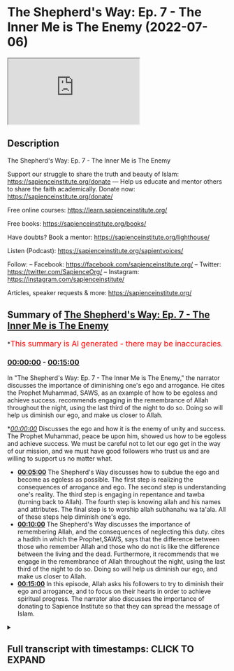 # The Shepherd's Way: Ep. 7 - The Inner Me is The Enemy (2022-07-06)

<iframe loading='lazy' src='https://www.youtube.com/embed/0mOcVE3hQBo'></iframe>

## Description

The Shepherd's Way: Ep. 7 - The Inner Me is The Enemy

Support our struggle to share the truth and beauty of Islam:
https://sapienceinstitute.org/donate
—
Help us educate and mentor others to share the faith academically.
Donate now: https://sapienceinstitute.org/donate/ 

Free online courses: https://learn.sapienceinstitute.org/

Free books: https://sapienceinstitute.org/books/

Have doubts? Book a mentor: https://sapienceinstitute.org/lighthouse/

Listen (Podcast): https://sapienceinstitute.org/sapientvoices/

Follow:
– Facebook: https://facebook.com/sapienceinstitute.org/ 
– Twitter: https://twitter.com/SapienceOrg/ 
– Instagram: https://instagram.com/sapienceinstitute/ 

Articles, speaker requests & more: https://sapienceinstitute.org/

## Summary of [The Shepherd's Way: Ep. 7 - The Inner Me is The Enemy](https://www.youtube.com/watch?v=0mOcVE3hQBo)


*<span style="color:red; font-size:125%">This summary is AI generated - there may be inaccuracies</span>.

### [00:00:00](https://www.youtube.com/watch?v=0mOcVE3hQBo&t=0) - [00:15:00](https://www.youtube.com/watch?v=0mOcVE3hQBo&t=900)

In "The Shepherd's Way: Ep. 7 - The Inner Me is The Enemy," the narrator discusses the importance of diminishing one's ego and arrogance. He cites the Prophet Muhammad, SAWS, as an example of how to be egoless and achieve success.  recommends engaging in the remembrance of Allah throughout the night, using the last third of the night to do so. Doing so will help us diminish our ego, and make us closer to Allah.

**[00:00:00](https://www.youtube.com/watch?v=0mOcVE3hQBo&t=0)* Discusses the ego and how it is the enemy of unity and success. The Prophet Muhammad, peace be upon him, showed us how to be egoless and achieve success. We must be careful not to let our ego get in the way of our mission, and we must have good followers who trust us and are willing to support us no matter what.
* **[00:05:00](https://www.youtube.com/watch?v=0mOcVE3hQBo&t=300)** The Shepherd's Way discusses how to subdue the ego and become as egoless as possible. The first step is realizing the consequences of arrogance and ego. The second step is understanding one's reality. The third step is engaging in repentance and tawba (turning back to Allah). The fourth step is knowing allah and his names and attributes. The final step is to worship allah subhanahu wa ta'ala. All of these steps help diminish one's ego.
* **[00:10:00](https://www.youtube.com/watch?v=0mOcVE3hQBo&t=600)** The Shepherd's Way discusses the importance of remembering Allah, and the consequences of neglecting this duty.  cites a hadith in which the Prophet,SAWS, says that the difference between those who remember Allah and those who do not is like the difference between the living and the dead. Furthermore, it recommends that we engage in the remembrance of Allah throughout the night, using the last third of the night to do so. Doing so will help us diminish our ego, and make us closer to Allah.
* **[00:15:00](https://www.youtube.com/watch?v=0mOcVE3hQBo&t=900)** In this episode, Allah asks his followers to try to diminish their ego and arrogance, and to focus on their hearts in order to achieve spiritual progress. The narrator also discusses the importance of donating to Sapience Institute so that they can spread the message of Islam.

<details><summary><h2>Full transcript with timestamps: CLICK TO EXPAND</h2></summary>

[0:00:10](https://youtu.be/0mOcVE3hQBo?t=10) [Music]  
[0:00:15](https://youtu.be/0mOcVE3hQBo?t=15) brothers and sisters and friends and  
[0:00:16](https://youtu.be/0mOcVE3hQBo?t=16) welcome to the seventh  
[0:00:18](https://youtu.be/0mOcVE3hQBo?t=18) episode of our hija series the  
[0:00:21](https://youtu.be/0mOcVE3hQBo?t=21) shepherd's way  
[0:00:22](https://youtu.be/0mOcVE3hQBo?t=22) and the seventh timeless leadership  
[0:00:25](https://youtu.be/0mOcVE3hQBo?t=25) lesson is the enemy  
[0:00:28](https://youtu.be/0mOcVE3hQBo?t=28) is the enemy now what does this really  
[0:00:31](https://youtu.be/0mOcVE3hQBo?t=31) mean it means we must be as egoless as  
[0:00:33](https://youtu.be/0mOcVE3hQBo?t=33) possible obviously there's no such thing  
[0:00:35](https://youtu.be/0mOcVE3hQBo?t=35) as an egoless human being but we must  
[0:00:38](https://youtu.be/0mOcVE3hQBo?t=38) try and become as egoless as possible  
[0:00:41](https://youtu.be/0mOcVE3hQBo?t=41) now for us to understand this we have to  
[0:00:42](https://youtu.be/0mOcVE3hQBo?t=42) understand what is the ego  
[0:00:44](https://youtu.be/0mOcVE3hQBo?t=44) now the ego brothers and sisters  
[0:00:45](https://youtu.be/0mOcVE3hQBo?t=45) basically tells us  
[0:00:47](https://youtu.be/0mOcVE3hQBo?t=47) i want to be right i never want to be  
[0:00:50](https://youtu.be/0mOcVE3hQBo?t=50) wrong i want to look good i never want  
[0:00:53](https://youtu.be/0mOcVE3hQBo?t=53) to look bad i want to impose i don't  
[0:00:56](https://youtu.be/0mOcVE3hQBo?t=56) want to be imposed upon to the extent  
[0:00:59](https://youtu.be/0mOcVE3hQBo?t=59) brothers and sisters  
[0:01:00](https://youtu.be/0mOcVE3hQBo?t=60) that we end up rejecting the truth and  
[0:01:03](https://youtu.be/0mOcVE3hQBo?t=63) rejecting what is right  
[0:01:06](https://youtu.be/0mOcVE3hQBo?t=66) this is extremely extremely problematic  
[0:01:09](https://youtu.be/0mOcVE3hQBo?t=69) it is the greatest barrier to  
[0:01:11](https://youtu.be/0mOcVE3hQBo?t=71) establishing positive relationships it  
[0:01:13](https://youtu.be/0mOcVE3hQBo?t=73) is the greatest barrier to establishing  
[0:01:15](https://youtu.be/0mOcVE3hQBo?t=75) a relationship with allah subhanahu wa  
[0:01:16](https://youtu.be/0mOcVE3hQBo?t=76) ta'ala and it is one of the greatest  
[0:01:19](https://youtu.be/0mOcVE3hQBo?t=79) barriers to our own success in the dao  
[0:01:21](https://youtu.be/0mOcVE3hQBo?t=81) brothers and sisters and in the context  
[0:01:23](https://youtu.be/0mOcVE3hQBo?t=83) of the ego shaitaan is our teacher not  
[0:01:26](https://youtu.be/0mOcVE3hQBo?t=86) in a positive sense in a negative sense  
[0:01:29](https://youtu.be/0mOcVE3hQBo?t=89) he teaches us how not to be and shaitan  
[0:01:32](https://youtu.be/0mOcVE3hQBo?t=92) was the kind of character that wanted to  
[0:01:34](https://youtu.be/0mOcVE3hQBo?t=94) impose he didn't want to be imposed upon  
[0:01:37](https://youtu.be/0mOcVE3hQBo?t=97) he wanted to look good he didn't want to  
[0:01:39](https://youtu.be/0mOcVE3hQBo?t=99) look bad he wanted to be right he never  
[0:01:41](https://youtu.be/0mOcVE3hQBo?t=101) wanted to be wrong to the degree that he  
[0:01:44](https://youtu.be/0mOcVE3hQBo?t=104) gave up the truth to the degree that he  
[0:01:46](https://youtu.be/0mOcVE3hQBo?t=106) rejected the truth to the degree that he  
[0:01:48](https://youtu.be/0mOcVE3hQBo?t=108) gave up the right way of being the right  
[0:01:51](https://youtu.be/0mOcVE3hQBo?t=111) way of doing  
[0:01:53](https://youtu.be/0mOcVE3hQBo?t=113) allah says in the quran in chapter 38  
[0:01:55](https://youtu.be/0mOcVE3hQBo?t=115) verses 75 and 76  
[0:01:58](https://youtu.be/0mOcVE3hQBo?t=118) allah said o iblees what prevented you  
[0:02:01](https://youtu.be/0mOcVE3hQBo?t=121) from prostrating to that which i created  
[0:02:03](https://youtu.be/0mOcVE3hQBo?t=123) with my hands  
[0:02:04](https://youtu.be/0mOcVE3hQBo?t=124) were you arrogant then  
[0:02:06](https://youtu.be/0mOcVE3hQBo?t=126) or were you already among the hauti  
[0:02:08](https://youtu.be/0mOcVE3hQBo?t=128) he said i am better than him you created  
[0:02:11](https://youtu.be/0mOcVE3hQBo?t=131) me from fire and created him from clay  
[0:02:15](https://youtu.be/0mOcVE3hQBo?t=135) so you know the story very well shaytan  
[0:02:18](https://youtu.be/0mOcVE3hQBo?t=138) was asked to bow down to adam  
[0:02:20](https://youtu.be/0mOcVE3hQBo?t=140) alaihissalam but he refused  
[0:02:23](https://youtu.be/0mOcVE3hQBo?t=143) he didn't want to be imposed upon he  
[0:02:26](https://youtu.be/0mOcVE3hQBo?t=146) wanted to impulse  
[0:02:27](https://youtu.be/0mOcVE3hQBo?t=147) he said i am better he wanted to look  
[0:02:29](https://youtu.be/0mOcVE3hQBo?t=149) good not to look bad he said i am made  
[0:02:32](https://youtu.be/0mOcVE3hQBo?t=152) from fire he is made from clay  
[0:02:34](https://youtu.be/0mOcVE3hQBo?t=154) and he was rejecting allah  
[0:02:37](https://youtu.be/0mOcVE3hQBo?t=157) he wanted to be right  
[0:02:39](https://youtu.be/0mOcVE3hQBo?t=159) he didn't want allah to be right  
[0:02:41](https://youtu.be/0mOcVE3hQBo?t=161) so this is the nature of the ego because  
[0:02:43](https://youtu.be/0mOcVE3hQBo?t=163) shaytan's disbelief is what  
[0:02:46](https://youtu.be/0mOcVE3hQBo?t=166) its arrogance is ego  
[0:02:48](https://youtu.be/0mOcVE3hQBo?t=168) and we have to be aware brothers and  
[0:02:50](https://youtu.be/0mOcVE3hQBo?t=170) sisters  
[0:02:51](https://youtu.be/0mOcVE3hQBo?t=171) and we have to be aware of brothers and  
[0:02:52](https://youtu.be/0mOcVE3hQBo?t=172) sisters the ego prevents unity it  
[0:02:55](https://youtu.be/0mOcVE3hQBo?t=175) prevents achieving the best results it  
[0:02:57](https://youtu.be/0mOcVE3hQBo?t=177) prevents us doing what is right it  
[0:02:59](https://youtu.be/0mOcVE3hQBo?t=179) prevents us achieving our vision it  
[0:03:01](https://youtu.be/0mOcVE3hQBo?t=181) diminishes trust it removes any sense of  
[0:03:04](https://youtu.be/0mOcVE3hQBo?t=184) integrity  
[0:03:06](https://youtu.be/0mOcVE3hQBo?t=186) and  
[0:03:07](https://youtu.be/0mOcVE3hQBo?t=187) when we look at the prophet  
[0:03:09](https://youtu.be/0mOcVE3hQBo?t=189) salallahu brothers and sisters when we  
[0:03:11](https://youtu.be/0mOcVE3hQBo?t=191) look at our beloved prophet we see  
[0:03:14](https://youtu.be/0mOcVE3hQBo?t=194) that it wasn't about him and his ego it  
[0:03:16](https://youtu.be/0mOcVE3hQBo?t=196) was about allah wa'ta'ala  
[0:03:18](https://youtu.be/0mOcVE3hQBo?t=198) and in sheikh yahweh's book leadership  
[0:03:21](https://youtu.be/0mOcVE3hQBo?t=201) lessons from the life of rasulullah  
[0:03:24](https://youtu.be/0mOcVE3hQBo?t=204) he mentioned something quite profound  
[0:03:26](https://youtu.be/0mOcVE3hQBo?t=206) i'm going to read it out to you in the  
[0:03:28](https://youtu.be/0mOcVE3hQBo?t=208) context of being egoless  
[0:03:32](https://youtu.be/0mOcVE3hQBo?t=212) the leader it is essential to always  
[0:03:34](https://youtu.be/0mOcVE3hQBo?t=214) keep the goal in sight and be willing to  
[0:03:36](https://youtu.be/0mOcVE3hQBo?t=216) make everything  
[0:03:38](https://youtu.be/0mOcVE3hQBo?t=218) especially his own ego subservient to  
[0:03:41](https://youtu.be/0mOcVE3hQBo?t=221) the accomplishment of the goal if the  
[0:03:44](https://youtu.be/0mOcVE3hQBo?t=224) leader insists on his own esteemed needs  
[0:03:46](https://youtu.be/0mOcVE3hQBo?t=226) often the long-term needs of the mission  
[0:03:49](https://youtu.be/0mOcVE3hQBo?t=229) are compromised the leader must always  
[0:03:52](https://youtu.be/0mOcVE3hQBo?t=232) remember that his success fame value and  
[0:03:55](https://youtu.be/0mOcVE3hQBo?t=235) legacy all depend on one thing alone and  
[0:03:58](https://youtu.be/0mOcVE3hQBo?t=238) that is the success of his mission if it  
[0:04:00](https://youtu.be/0mOcVE3hQBo?t=240) is necessary for the leader to take a  
[0:04:02](https://youtu.be/0mOcVE3hQBo?t=242) step back temporarily so that the doors  
[0:04:04](https://youtu.be/0mOcVE3hQBo?t=244) for the propagation of his mission are  
[0:04:06](https://youtu.be/0mOcVE3hQBo?t=246) opened then he must be prepared to take  
[0:04:08](https://youtu.be/0mOcVE3hQBo?t=248) that step  
[0:04:09](https://youtu.be/0mOcVE3hQBo?t=249) it is like drawing your hand back to  
[0:04:12](https://youtu.be/0mOcVE3hQBo?t=252) draw the arrow the further you are able  
[0:04:15](https://youtu.be/0mOcVE3hQBo?t=255) to pull back the greater the distance  
[0:04:17](https://youtu.be/0mOcVE3hQBo?t=257) that the arrow would travel leaders who  
[0:04:19](https://youtu.be/0mOcVE3hQBo?t=259) don't understand this sacrifice the  
[0:04:21](https://youtu.be/0mOcVE3hQBo?t=261) ultimate success at the altar of the ego  
[0:04:24](https://youtu.be/0mOcVE3hQBo?t=264) and are remembered for this rather than  
[0:04:26](https://youtu.be/0mOcVE3hQBo?t=266) for any good that they may have done  
[0:04:28](https://youtu.be/0mOcVE3hQBo?t=268) rasulullah sallallahu alaihi wasallam  
[0:04:31](https://youtu.be/0mOcVE3hQBo?t=271) proved for all time his own ability to  
[0:04:33](https://youtu.be/0mOcVE3hQBo?t=273) be so confident and secure in his own  
[0:04:36](https://youtu.be/0mOcVE3hQBo?t=276) identity and self-worth that he was able  
[0:04:40](https://youtu.be/0mOcVE3hQBo?t=280) to put everything aside for the success  
[0:04:42](https://youtu.be/0mOcVE3hQBo?t=282) of his mission the trust of his  
[0:04:44](https://youtu.be/0mOcVE3hQBo?t=284) followers was demonstrated by the fact  
[0:04:46](https://youtu.be/0mOcVE3hQBo?t=286) that he was able to sign a treaty that  
[0:04:48](https://youtu.be/0mOcVE3hQBo?t=288) they did not approve of and they trusted  
[0:04:50](https://youtu.be/0mOcVE3hQBo?t=290) him stood by him and supported him  
[0:04:53](https://youtu.be/0mOcVE3hQBo?t=293) victory comes not only by having good  
[0:04:56](https://youtu.be/0mOcVE3hQBo?t=296) leaders  
[0:04:57](https://youtu.be/0mOcVE3hQBo?t=297) but even more by having good followers  
[0:05:00](https://youtu.be/0mOcVE3hQBo?t=300) what a beautiful passage brothers and  
[0:05:02](https://youtu.be/0mOcVE3hQBo?t=302) sisters and friends  
[0:05:04](https://youtu.be/0mOcVE3hQBo?t=304) so how do we subdue the ego how do we  
[0:05:07](https://youtu.be/0mOcVE3hQBo?t=307) become as egoless as possible there's a  
[0:05:10](https://youtu.be/0mOcVE3hQBo?t=310) few things we have to put in place  
[0:05:13](https://youtu.be/0mOcVE3hQBo?t=313) number one we have to realize the  
[0:05:15](https://youtu.be/0mOcVE3hQBo?t=315) consequence of arrogance and ego number  
[0:05:18](https://youtu.be/0mOcVE3hQBo?t=318) two we have to understand our own  
[0:05:20](https://youtu.be/0mOcVE3hQBo?t=320) reality  
[0:05:21](https://youtu.be/0mOcVE3hQBo?t=321) number three we have to engage in  
[0:05:24](https://youtu.be/0mOcVE3hQBo?t=324) istighfar repentance and tawba turning  
[0:05:26](https://youtu.be/0mOcVE3hQBo?t=326) back to allah  
[0:05:28](https://youtu.be/0mOcVE3hQBo?t=328) number four we must know allah number  
[0:05:30](https://youtu.be/0mOcVE3hQBo?t=330) five we must engage in dikka in the  
[0:05:32](https://youtu.be/0mOcVE3hQBo?t=332) remembrance of allah subhanahu wa ta'ala  
[0:05:34](https://youtu.be/0mOcVE3hQBo?t=334) number six we must do  
[0:05:37](https://youtu.be/0mOcVE3hQBo?t=337) the quran  
[0:05:38](https://youtu.be/0mOcVE3hQBo?t=338) ponder over the book of allah subhanahu  
[0:05:40](https://youtu.be/0mOcVE3hQBo?t=340) wa ta'ala number seven  
[0:05:42](https://youtu.be/0mOcVE3hQBo?t=342) we must engage in the night prayer so  
[0:05:44](https://youtu.be/0mOcVE3hQBo?t=344) let's unpack this a little bit the first  
[0:05:46](https://youtu.be/0mOcVE3hQBo?t=346) one is we must understand the  
[0:05:47](https://youtu.be/0mOcVE3hQBo?t=347) consequences of arrogance and having an  
[0:05:50](https://youtu.be/0mOcVE3hQBo?t=350) ego remember the prophet sallallahu  
[0:05:54](https://youtu.be/0mOcVE3hQBo?t=354) alaihi wasallam said  
[0:05:56](https://youtu.be/0mOcVE3hQBo?t=356) no one who has an atom's way of  
[0:05:58](https://youtu.be/0mOcVE3hQBo?t=358) arrogance in his heart will enter  
[0:06:01](https://youtu.be/0mOcVE3hQBo?t=361) paradise brothers and sisters  
[0:06:04](https://youtu.be/0mOcVE3hQBo?t=364) your vision is connected to allah's  
[0:06:06](https://youtu.be/0mOcVE3hQBo?t=366) pleasure and that is connected to  
[0:06:09](https://youtu.be/0mOcVE3hQBo?t=369) entering into jannah paradise  
[0:06:12](https://youtu.be/0mOcVE3hQBo?t=372) if you're arrogant if you have an ego if  
[0:06:14](https://youtu.be/0mOcVE3hQBo?t=374) you have an atom's way  
[0:06:17](https://youtu.be/0mOcVE3hQBo?t=377) you will not  
[0:06:18](https://youtu.be/0mOcVE3hQBo?t=378) enter paradise understand the severe  
[0:06:22](https://youtu.be/0mOcVE3hQBo?t=382) consequences of being an arrogant  
[0:06:25](https://youtu.be/0mOcVE3hQBo?t=385) and ego led leader  
[0:06:27](https://youtu.be/0mOcVE3hQBo?t=387) this is the first step to help you  
[0:06:30](https://youtu.be/0mOcVE3hQBo?t=390) diminish your ego as much as possible  
[0:06:33](https://youtu.be/0mOcVE3hQBo?t=393) the second point is understand your  
[0:06:36](https://youtu.be/0mOcVE3hQBo?t=396) reality remember brothers and sisters  
[0:06:38](https://youtu.be/0mOcVE3hQBo?t=398) remember that you are not going to live  
[0:06:40](https://youtu.be/0mOcVE3hQBo?t=400) forever  
[0:06:42](https://youtu.be/0mOcVE3hQBo?t=402) every soul is going to taste death these  
[0:06:44](https://youtu.be/0mOcVE3hQBo?t=404) are the words of the quran of  
[0:06:46](https://youtu.be/0mOcVE3hQBo?t=406) allah he's reminding us  
[0:06:49](https://youtu.be/0mOcVE3hQBo?t=409) you're not this powerful eternal being  
[0:06:51](https://youtu.be/0mOcVE3hQBo?t=411) you're limited and contingent you will  
[0:06:53](https://youtu.be/0mOcVE3hQBo?t=413) face death one day you're going to taste  
[0:06:54](https://youtu.be/0mOcVE3hQBo?t=414) death and as a result you'll be  
[0:06:56](https://youtu.be/0mOcVE3hQBo?t=416) questioned by allah subhana wa ta'ala  
[0:06:59](https://youtu.be/0mOcVE3hQBo?t=419) you will be held to account  
[0:07:02](https://youtu.be/0mOcVE3hQBo?t=422) the other thing to realize in order to  
[0:07:04](https://youtu.be/0mOcVE3hQBo?t=424) understand our reality is understanding  
[0:07:06](https://youtu.be/0mOcVE3hQBo?t=426) allah's greatness and our dependency on  
[0:07:09](https://youtu.be/0mOcVE3hQBo?t=429) him  
[0:07:10](https://youtu.be/0mOcVE3hQBo?t=430) remember we are utterly dependent on  
[0:07:12](https://youtu.be/0mOcVE3hQBo?t=432) allah  
[0:07:14](https://youtu.be/0mOcVE3hQBo?t=434) we are utterly dependent on allah he is  
[0:07:18](https://youtu.be/0mOcVE3hQBo?t=438) the absolutely free he is  
[0:07:21](https://youtu.be/0mOcVE3hQBo?t=441) he is the absolutely independent  
[0:07:23](https://youtu.be/0mOcVE3hQBo?t=443) everything other than allah derives his  
[0:07:26](https://youtu.be/0mOcVE3hQBo?t=446) existence from allah is ultimately and  
[0:07:29](https://youtu.be/0mOcVE3hQBo?t=449) utterly dependent on allah  
[0:07:33](https://youtu.be/0mOcVE3hQBo?t=453) we are  
[0:07:34](https://youtu.be/0mOcVE3hQBo?t=454) solely dependent on allah  
[0:07:36](https://youtu.be/0mOcVE3hQBo?t=456) how can you have an ego how can you be  
[0:07:39](https://youtu.be/0mOcVE3hQBo?t=459) arrogant when you realize that your own  
[0:07:41](https://youtu.be/0mOcVE3hQBo?t=461) very existence the ability to breathe  
[0:07:44](https://youtu.be/0mOcVE3hQBo?t=464) and to think and to act and even lead is  
[0:07:47](https://youtu.be/0mOcVE3hQBo?t=467) because of allah  
[0:07:51](https://youtu.be/0mOcVE3hQBo?t=471) another point to understand is  
[0:07:53](https://youtu.be/0mOcVE3hQBo?t=473) understand your limitations  
[0:07:55](https://youtu.be/0mOcVE3hQBo?t=475) you have limited cognitive faculties  
[0:07:58](https://youtu.be/0mOcVE3hQBo?t=478) limited strength limited time limited  
[0:08:00](https://youtu.be/0mOcVE3hQBo?t=480) abilities  
[0:08:02](https://youtu.be/0mOcVE3hQBo?t=482) understanding these limitations and also  
[0:08:04](https://youtu.be/0mOcVE3hQBo?t=484) understanding the previous point that  
[0:08:06](https://youtu.be/0mOcVE3hQBo?t=486) any of your abilities all of your  
[0:08:08](https://youtu.be/0mOcVE3hQBo?t=488) abilities come from allah this will  
[0:08:09](https://youtu.be/0mOcVE3hQBo?t=489) hopefully diminish your ego as much as  
[0:08:11](https://youtu.be/0mOcVE3hQBo?t=491) possible the other thing to understand  
[0:08:13](https://youtu.be/0mOcVE3hQBo?t=493) and to implement with regards to  
[0:08:14](https://youtu.be/0mOcVE3hQBo?t=494) diminishing your ego is to know allah  
[0:08:17](https://youtu.be/0mOcVE3hQBo?t=497) subhanahu wa to add  
[0:08:19](https://youtu.be/0mOcVE3hQBo?t=499) this is very important brothers and  
[0:08:20](https://youtu.be/0mOcVE3hQBo?t=500) sisters because the more you know allah  
[0:08:22](https://youtu.be/0mOcVE3hQBo?t=502) the more you reflect on his names and  
[0:08:24](https://youtu.be/0mOcVE3hQBo?t=504) attributes the more  
[0:08:25](https://youtu.be/0mOcVE3hQBo?t=505) you worship allah subhanahu wa and the  
[0:08:27](https://youtu.be/0mOcVE3hQBo?t=507) more you understand why allah is worthy  
[0:08:29](https://youtu.be/0mOcVE3hQBo?t=509) of our utmost adoration and of our  
[0:08:32](https://youtu.be/0mOcVE3hQBo?t=512) utmost submission and unconditional  
[0:08:34](https://youtu.be/0mOcVE3hQBo?t=514) obedience the more you understand this  
[0:08:36](https://youtu.be/0mOcVE3hQBo?t=516) the less likely you're going to have an  
[0:08:38](https://youtu.be/0mOcVE3hQBo?t=518) ego  
[0:08:39](https://youtu.be/0mOcVE3hQBo?t=519) and allah refers to this in chapter 35  
[0:08:42](https://youtu.be/0mOcVE3hQBo?t=522) verse 28 allah says  
[0:08:44](https://youtu.be/0mOcVE3hQBo?t=524) only those who have  
[0:08:46](https://youtu.be/0mOcVE3hQBo?t=526) god consciousness those who fear allah  
[0:08:48](https://youtu.be/0mOcVE3hQBo?t=528) from among his servants  
[0:08:50](https://youtu.be/0mOcVE3hQBo?t=530) who have knowledge indeed allah is  
[0:08:52](https://youtu.be/0mOcVE3hQBo?t=532) exalted in might and forgiving  
[0:08:54](https://youtu.be/0mOcVE3hQBo?t=534) so there is a connection between knowing  
[0:08:56](https://youtu.be/0mOcVE3hQBo?t=536) allah  
[0:08:57](https://youtu.be/0mOcVE3hQBo?t=537) and having god consciousness  
[0:09:00](https://youtu.be/0mOcVE3hQBo?t=540) you can't have god consciousness if you  
[0:09:02](https://youtu.be/0mOcVE3hQBo?t=542) have an ego and you're arrogant  
[0:09:04](https://youtu.be/0mOcVE3hQBo?t=544) so this way it's very important to have  
[0:09:05](https://youtu.be/0mOcVE3hQBo?t=545) true knowledge of allah wa ta'ala which  
[0:09:08](https://youtu.be/0mOcVE3hQBo?t=548) means knowing who allah is knowing what  
[0:09:10](https://youtu.be/0mOcVE3hQBo?t=550) worship is knowing why allah is worthy  
[0:09:13](https://youtu.be/0mOcVE3hQBo?t=553) of worship worthy of our utmost  
[0:09:14](https://youtu.be/0mOcVE3hQBo?t=554) adoration and our unconditional  
[0:09:17](https://youtu.be/0mOcVE3hQBo?t=557) obedience  
[0:09:18](https://youtu.be/0mOcVE3hQBo?t=558) the next point brothers and sisters in  
[0:09:20](https://youtu.be/0mOcVE3hQBo?t=560) trying to diminish the ego is  
[0:09:23](https://youtu.be/0mOcVE3hQBo?t=563) being a person of remembrance  
[0:09:24](https://youtu.be/0mOcVE3hQBo?t=564) remembrance of allah subhanahu wa ta'ala  
[0:09:27](https://youtu.be/0mOcVE3hQBo?t=567) engaging in the thicker of allah  
[0:09:28](https://youtu.be/0mOcVE3hQBo?t=568) subhanahu wa ta'ala  
[0:09:30](https://youtu.be/0mOcVE3hQBo?t=570) the prophet sallallahu alaihi wasallam  
[0:09:32](https://youtu.be/0mOcVE3hQBo?t=572) said for everything there is a polish  
[0:09:35](https://youtu.be/0mOcVE3hQBo?t=575) and the polish for the heart is the  
[0:09:37](https://youtu.be/0mOcVE3hQBo?t=577) dikkar is the remembrance of allah there  
[0:09:39](https://youtu.be/0mOcVE3hQBo?t=579) is nothing more potent in saving a  
[0:09:41](https://youtu.be/0mOcVE3hQBo?t=581) person from the punishment of allah than  
[0:09:44](https://youtu.be/0mOcVE3hQBo?t=584) the zikr of allah subhanahu wa ta'ala so  
[0:09:46](https://youtu.be/0mOcVE3hQBo?t=586) vikkar is extremely important brothers  
[0:09:48](https://youtu.be/0mOcVE3hQBo?t=588) and sisters it polishes the heart and a  
[0:09:51](https://youtu.be/0mOcVE3hQBo?t=591) polished heart doesn't have arrogance  
[0:09:54](https://youtu.be/0mOcVE3hQBo?t=594) and ego the 14th century theologian  
[0:09:57](https://youtu.be/0mOcVE3hQBo?t=597) ibn kayom al-jazeera he made a really  
[0:10:00](https://youtu.be/0mOcVE3hQBo?t=600) beautiful point concerning dikka  
[0:10:02](https://youtu.be/0mOcVE3hQBo?t=602) he said whoever neglects remembering  
[0:10:05](https://youtu.be/0mOcVE3hQBo?t=605) allah most of the time then his heart  
[0:10:07](https://youtu.be/0mOcVE3hQBo?t=607) will become rusty  
[0:10:08](https://youtu.be/0mOcVE3hQBo?t=608) in accordance with how neglectful the  
[0:10:10](https://youtu.be/0mOcVE3hQBo?t=610) person is and when this filthy rust  
[0:10:12](https://youtu.be/0mOcVE3hQBo?t=612) accumulates on the heart then it no  
[0:10:14](https://youtu.be/0mOcVE3hQBo?t=614) longer recognizes things as they really  
[0:10:16](https://youtu.be/0mOcVE3hQBo?t=616) are  
[0:10:17](https://youtu.be/0mOcVE3hQBo?t=617) thus it views falsehood as if it is the  
[0:10:20](https://youtu.be/0mOcVE3hQBo?t=620) truth and truth as if it is falsehood  
[0:10:23](https://youtu.be/0mOcVE3hQBo?t=623) this is because the rust darkens and  
[0:10:25](https://youtu.be/0mOcVE3hQBo?t=625) confuses the heart's perception and so  
[0:10:28](https://youtu.be/0mOcVE3hQBo?t=628) it is unable to truly recognize things  
[0:10:31](https://youtu.be/0mOcVE3hQBo?t=631) for what they really are  
[0:10:33](https://youtu.be/0mOcVE3hQBo?t=633) so as the rust accumulates the heart  
[0:10:36](https://youtu.be/0mOcVE3hQBo?t=636) gets blackened and as this happens the  
[0:10:38](https://youtu.be/0mOcVE3hQBo?t=638) heart becomes stained with filthy rust  
[0:10:40](https://youtu.be/0mOcVE3hQBo?t=640) and when this occurs it corrupts the  
[0:10:42](https://youtu.be/0mOcVE3hQBo?t=642) heart's perception and recognition of  
[0:10:44](https://youtu.be/0mOcVE3hQBo?t=644) things  
[0:10:45](https://youtu.be/0mOcVE3hQBo?t=645) the heart then does not accept the truth  
[0:10:47](https://youtu.be/0mOcVE3hQBo?t=647) nor does it reject falsehood and this is  
[0:10:50](https://youtu.be/0mOcVE3hQBo?t=650) the greatest calamity that can strike  
[0:10:53](https://youtu.be/0mOcVE3hQBo?t=653) the heart  
[0:10:54](https://youtu.be/0mOcVE3hQBo?t=654) being neglectful of dikka and following  
[0:10:57](https://youtu.be/0mOcVE3hQBo?t=657) of whims and desires is a direct  
[0:10:59](https://youtu.be/0mOcVE3hQBo?t=659) consequence of such a heart which  
[0:11:01](https://youtu.be/0mOcVE3hQBo?t=661) further extinguished the heart's light  
[0:11:04](https://youtu.be/0mOcVE3hQBo?t=664) and blinds its vision allah the most  
[0:11:06](https://youtu.be/0mOcVE3hQBo?t=666) high said and do not obey him whose  
[0:11:09](https://youtu.be/0mOcVE3hQBo?t=669) heart we have made to be neglectful of  
[0:11:12](https://youtu.be/0mOcVE3hQBo?t=672) our remembrance  
[0:11:13](https://youtu.be/0mOcVE3hQBo?t=673) one who follows his own whims and  
[0:11:15](https://youtu.be/0mOcVE3hQBo?t=675) desires and whose affairs have gone  
[0:11:17](https://youtu.be/0mOcVE3hQBo?t=677) beyond the bounds and whose deeds have  
[0:11:19](https://youtu.be/0mOcVE3hQBo?t=679) been lost this is in quran chapter 18  
[0:11:22](https://youtu.be/0mOcVE3hQBo?t=682) verse 28  
[0:11:24](https://youtu.be/0mOcVE3hQBo?t=684) and it's important to encourage  
[0:11:26](https://youtu.be/0mOcVE3hQBo?t=686) ourselves to engage in the thicker of  
[0:11:28](https://youtu.be/0mOcVE3hQBo?t=688) allah subhanallah ta'ala because this  
[0:11:29](https://youtu.be/0mOcVE3hQBo?t=689) helps us diminish the ego brothers and  
[0:11:32](https://youtu.be/0mOcVE3hQBo?t=692) sisters and what better inspiration  
[0:11:35](https://youtu.be/0mOcVE3hQBo?t=695) is there than the quran and the sunnah  
[0:11:36](https://youtu.be/0mOcVE3hQBo?t=696) allah says in chapter 2 verse 1 5 2  
[0:11:39](https://youtu.be/0mOcVE3hQBo?t=699) remember me remember allah and i will  
[0:11:42](https://youtu.be/0mOcVE3hQBo?t=702) remember you allah will remember us  
[0:11:45](https://youtu.be/0mOcVE3hQBo?t=705) also allah says in the quran in chapter  
[0:11:47](https://youtu.be/0mOcVE3hQBo?t=707) 3 verse 41 and remember your lord much  
[0:11:50](https://youtu.be/0mOcVE3hQBo?t=710) and glorify him in the evening and in  
[0:11:52](https://youtu.be/0mOcVE3hQBo?t=712) the early morning  
[0:11:55](https://youtu.be/0mOcVE3hQBo?t=715) allah also says in chapter 13 verse 28  
[0:11:58](https://youtu.be/0mOcVE3hQBo?t=718) those who believe and whose hearts find  
[0:12:00](https://youtu.be/0mOcVE3hQBo?t=720) rest in the remembrance of allah for  
[0:12:03](https://youtu.be/0mOcVE3hQBo?t=723) verily the remembrance of allah hearts  
[0:12:05](https://youtu.be/0mOcVE3hQBo?t=725) do find their rest also when we look at  
[0:12:07](https://youtu.be/0mOcVE3hQBo?t=727) the son of the prophet salallahu we have  
[0:12:10](https://youtu.be/0mOcVE3hQBo?t=730) some beautiful hadith to encourage us to  
[0:12:12](https://youtu.be/0mOcVE3hQBo?t=732) engage in dikkar  
[0:12:13](https://youtu.be/0mOcVE3hQBo?t=733) as narrated by bukhari the prophet  
[0:12:15](https://youtu.be/0mOcVE3hQBo?t=735) sallallahu alaihi wasallam said the  
[0:12:18](https://youtu.be/0mOcVE3hQBo?t=738) difference between the one who makes  
[0:12:19](https://youtu.be/0mOcVE3hQBo?t=739) zikr in other words the one who  
[0:12:21](https://youtu.be/0mOcVE3hQBo?t=741) remembers allah and the one who doesn't  
[0:12:23](https://youtu.be/0mOcVE3hQBo?t=743) make vikar is like the difference  
[0:12:25](https://youtu.be/0mOcVE3hQBo?t=745) between the living and the dead  
[0:12:28](https://youtu.be/0mOcVE3hQBo?t=748) also  
[0:12:29](https://youtu.be/0mOcVE3hQBo?t=749) as narrated by bukhari and muslim we  
[0:12:31](https://youtu.be/0mOcVE3hQBo?t=751) have the hadith kutsi where allah  
[0:12:33](https://youtu.be/0mOcVE3hQBo?t=753) subhanahu what allah says  
[0:12:36](https://youtu.be/0mOcVE3hQBo?t=756) as my servant thinks about me so will i  
[0:12:39](https://youtu.be/0mOcVE3hQBo?t=759) be for him  
[0:12:40](https://youtu.be/0mOcVE3hQBo?t=760) in other words i am as my servant thinks  
[0:12:43](https://youtu.be/0mOcVE3hQBo?t=763) that i am and the arabic allows the  
[0:12:46](https://youtu.be/0mOcVE3hQBo?t=766) understanding of i am as my servant  
[0:12:48](https://youtu.be/0mOcVE3hQBo?t=768) expects me to be  
[0:12:50](https://youtu.be/0mOcVE3hQBo?t=770) i am with him if he will remember me if  
[0:12:52](https://youtu.be/0mOcVE3hQBo?t=772) he calls on me in himself i will call  
[0:12:55](https://youtu.be/0mOcVE3hQBo?t=775) him in myself and if he calls me  
[0:12:58](https://youtu.be/0mOcVE3hQBo?t=778) in a group of people i mention him in a  
[0:13:01](https://youtu.be/0mOcVE3hQBo?t=781) better group in my presence if he  
[0:13:03](https://youtu.be/0mOcVE3hQBo?t=783) approaches me one hand span i will  
[0:13:06](https://youtu.be/0mOcVE3hQBo?t=786) approach him one arm's length if he  
[0:13:08](https://youtu.be/0mOcVE3hQBo?t=788) approaches me one arm's length i will  
[0:13:10](https://youtu.be/0mOcVE3hQBo?t=790) approach him by a cubit if he comes to  
[0:13:12](https://youtu.be/0mOcVE3hQBo?t=792) me walking  
[0:13:13](https://youtu.be/0mOcVE3hQBo?t=793) i will come to him  
[0:13:15](https://youtu.be/0mOcVE3hQBo?t=795) running  
[0:13:17](https://youtu.be/0mOcVE3hQBo?t=797) subhanallah  
[0:13:18](https://youtu.be/0mOcVE3hQBo?t=798) this is the profundity and the depth  
[0:13:22](https://youtu.be/0mOcVE3hQBo?t=802) of the vikram of allah subhanahu wa  
[0:13:24](https://youtu.be/0mOcVE3hQBo?t=804) ta'ala it brings us closer to allah  
[0:13:29](https://youtu.be/0mOcVE3hQBo?t=809) and therefore it diminishes our ego  
[0:13:32](https://youtu.be/0mOcVE3hQBo?t=812) also brothers and sisters we must engage  
[0:13:34](https://youtu.be/0mOcVE3hQBo?t=814) in the tata of the quran in pondering  
[0:13:36](https://youtu.be/0mOcVE3hQBo?t=816) over the quran what does allah say in  
[0:13:37](https://youtu.be/0mOcVE3hQBo?t=817) chapter 47 verse 24 then do they not  
[0:13:40](https://youtu.be/0mOcVE3hQBo?t=820) reflect upon the quran or are their  
[0:13:42](https://youtu.be/0mOcVE3hQBo?t=822) locks upon their hearts now this is  
[0:13:43](https://youtu.be/0mOcVE3hQBo?t=823) interesting you could mirror the meaning  
[0:13:45](https://youtu.be/0mOcVE3hQBo?t=825) and that the more double you do the more  
[0:13:48](https://youtu.be/0mOcVE3hQBo?t=828) pondering you do over the quran the more  
[0:13:50](https://youtu.be/0mOcVE3hQBo?t=830) your heart becomes unlocked to receive  
[0:13:52](https://youtu.be/0mOcVE3hQBo?t=832) allah's guidance and mercy and an  
[0:13:54](https://youtu.be/0mOcVE3hQBo?t=834) unlocked heart is not a heart full of  
[0:13:56](https://youtu.be/0mOcVE3hQBo?t=836) arrogance or ego so engage in the  
[0:13:59](https://youtu.be/0mOcVE3hQBo?t=839) pondering in the tadabur of the quran  
[0:14:02](https://youtu.be/0mOcVE3hQBo?t=842) finally  
[0:14:03](https://youtu.be/0mOcVE3hQBo?t=843) in order to clean our heart in order to  
[0:14:05](https://youtu.be/0mOcVE3hQBo?t=845) remove ego from our heart we need to  
[0:14:07](https://youtu.be/0mOcVE3hQBo?t=847) engage in the night prayer abu hurairah  
[0:14:10](https://youtu.be/0mOcVE3hQBo?t=850) reported that allah's messenger  
[0:14:12](https://youtu.be/0mOcVE3hQBo?t=852) sallallahu alaihi wasallam said and this  
[0:14:14](https://youtu.be/0mOcVE3hQBo?t=854) is narrated in sahih muslim  
[0:14:16](https://youtu.be/0mOcVE3hQBo?t=856) our lord descends to lowest heaven in  
[0:14:18](https://youtu.be/0mOcVE3hQBo?t=858) the last of every night and he says who  
[0:14:21](https://youtu.be/0mOcVE3hQBo?t=861) is calling upon me that i may answer him  
[0:14:23](https://youtu.be/0mOcVE3hQBo?t=863) who is asking from me that i may give  
[0:14:26](https://youtu.be/0mOcVE3hQBo?t=866) him who is seeking my forgiveness that i  
[0:14:28](https://youtu.be/0mOcVE3hQBo?t=868) may forgive him when we ask allah to  
[0:14:32](https://youtu.be/0mOcVE3hQBo?t=872) help our hearts to clean our hearts to  
[0:14:34](https://youtu.be/0mOcVE3hQBo?t=874) remove our hearts from arrogance and ego  
[0:14:36](https://youtu.be/0mOcVE3hQBo?t=876) we should use the last third of the  
[0:14:38](https://youtu.be/0mOcVE3hQBo?t=878) night brothers and sisters to engage in  
[0:14:40](https://youtu.be/0mOcVE3hQBo?t=880) ibadah to engage in worship in the night  
[0:14:42](https://youtu.be/0mOcVE3hQBo?t=882) prayer and to ask allah to remove ego  
[0:14:45](https://youtu.be/0mOcVE3hQBo?t=885) from our hearts to purify our souls and  
[0:14:48](https://youtu.be/0mOcVE3hQBo?t=888) our hearts  
[0:14:49](https://youtu.be/0mOcVE3hQBo?t=889) to ensure that we're close to allah  
[0:14:51](https://youtu.be/0mOcVE3hQBo?t=891) subhanahu wa ta'ala to have a diminished  
[0:14:53](https://youtu.be/0mOcVE3hQBo?t=893) ego  
[0:14:54](https://youtu.be/0mOcVE3hQBo?t=894) as much as is humanly possible  
[0:14:58](https://youtu.be/0mOcVE3hQBo?t=898) use this amazing opportunity remember  
[0:15:00](https://youtu.be/0mOcVE3hQBo?t=900) allah is saying  
[0:15:01](https://youtu.be/0mOcVE3hQBo?t=901) that his mercy is much closer to us  
[0:15:05](https://youtu.be/0mOcVE3hQBo?t=905) in this last third  
[0:15:07](https://youtu.be/0mOcVE3hQBo?t=907) of the night allah is asking us so he  
[0:15:10](https://youtu.be/0mOcVE3hQBo?t=910) could respond to us so ask allah that  
[0:15:12](https://youtu.be/0mOcVE3hQBo?t=912) you are a good leader sincerely a humble  
[0:15:14](https://youtu.be/0mOcVE3hQBo?t=914) leader a leader that is not driven by  
[0:15:16](https://youtu.be/0mOcVE3hQBo?t=916) haughtiness or ego  
[0:15:20](https://youtu.be/0mOcVE3hQBo?t=920) so brothers and sisters this is the end  
[0:15:23](https://youtu.be/0mOcVE3hQBo?t=923) of the seventh episode  
[0:15:26](https://youtu.be/0mOcVE3hQBo?t=926) which is the enemy is the enemy we must  
[0:15:30](https://youtu.be/0mOcVE3hQBo?t=930) diminish our ego and arrogance as much  
[0:15:32](https://youtu.be/0mOcVE3hQBo?t=932) as possible and the way to subdue the  
[0:15:35](https://youtu.be/0mOcVE3hQBo?t=935) ego brothers and sisters is to realize  
[0:15:36](https://youtu.be/0mOcVE3hQBo?t=936) the consequence of arrogance and ego to  
[0:15:39](https://youtu.be/0mOcVE3hQBo?t=939) understand our own reality to engage in  
[0:15:42](https://youtu.be/0mOcVE3hQBo?t=942) istighfar and tawba to repent to allah  
[0:15:44](https://youtu.be/0mOcVE3hQBo?t=944) to do tulba to allah subhana wa to allah  
[0:15:47](https://youtu.be/0mOcVE3hQBo?t=947) to know allah to engage in the viktor of  
[0:15:49](https://youtu.be/0mOcVE3hQBo?t=949) allah subhanahu wa ta'ala to do tata of  
[0:15:52](https://youtu.be/0mOcVE3hQBo?t=952) the quran to ponder over the quran and  
[0:15:54](https://youtu.be/0mOcVE3hQBo?t=954) to engage in the night prayer  
[0:15:56](https://youtu.be/0mOcVE3hQBo?t=956) and we unpacked some of these many of  
[0:15:58](https://youtu.be/0mOcVE3hQBo?t=958) these and there's much more to talk  
[0:16:00](https://youtu.be/0mOcVE3hQBo?t=960) about but this is a good starting point  
[0:16:02](https://youtu.be/0mOcVE3hQBo?t=962) traverse a spiritual path that's in line  
[0:16:05](https://youtu.be/0mOcVE3hQBo?t=965) with the quran and the sunnah  
[0:16:07](https://youtu.be/0mOcVE3hQBo?t=967) focus on your heart to remove these  
[0:16:09](https://youtu.be/0mOcVE3hQBo?t=969) elements to remove the evil of arrogance  
[0:16:12](https://youtu.be/0mOcVE3hQBo?t=972) and haughtiness and ego because this is  
[0:16:14](https://youtu.be/0mOcVE3hQBo?t=974) a barrier to effective leadership this  
[0:16:16](https://youtu.be/0mOcVE3hQBo?t=976) is a barrier to leading a group of  
[0:16:19](https://youtu.be/0mOcVE3hQBo?t=979) people this is a barrier to positive  
[0:16:21](https://youtu.be/0mOcVE3hQBo?t=981) relationships and fundamentally this is  
[0:16:24](https://youtu.be/0mOcVE3hQBo?t=984) a barrier to your relationship with  
[0:16:26](https://youtu.be/0mOcVE3hQBo?t=986) allah subhanahu wa ta'ala and this is a  
[0:16:28](https://youtu.be/0mOcVE3hQBo?t=988) barrier to achieving your vision  
[0:16:30](https://youtu.be/0mOcVE3hQBo?t=990) brothers and sisters  
[0:16:32](https://youtu.be/0mOcVE3hQBo?t=992) remember  
[0:16:33](https://youtu.be/0mOcVE3hQBo?t=993) the enemy is the enemy  
[0:16:37](https://youtu.be/0mOcVE3hQBo?t=997) try and diminish your ego and arrogance  
[0:16:38](https://youtu.be/0mOcVE3hQBo?t=998) as much as possible brothers and sisters  
[0:16:40](https://youtu.be/0mOcVE3hQBo?t=1000) so brothers and sisters as you know  
[0:16:42](https://youtu.be/0mOcVE3hQBo?t=1002) we're in the blessed days of dulhija  
[0:16:44](https://youtu.be/0mOcVE3hQBo?t=1004) where performing good deeds during these  
[0:16:46](https://youtu.be/0mOcVE3hQBo?t=1006) days  
[0:16:47](https://youtu.be/0mOcVE3hQBo?t=1007) is far more rewardable than performing  
[0:16:49](https://youtu.be/0mOcVE3hQBo?t=1009) good deeds in the days of ramadan so  
[0:16:52](https://youtu.be/0mOcVE3hQBo?t=1012) help us at sapience institute see a  
[0:16:54](https://youtu.be/0mOcVE3hQBo?t=1014) world that receives the message of islam  
[0:16:56](https://youtu.be/0mOcVE3hQBo?t=1016) and where we as a team defend islam  
[0:16:58](https://youtu.be/0mOcVE3hQBo?t=1018) academically and intellectually and  
[0:17:00](https://youtu.be/0mOcVE3hQBo?t=1020) develop leaders to be able  
[0:17:03](https://youtu.be/0mOcVE3hQBo?t=1023) and develop leaders to be able to do so  
[0:17:05](https://youtu.be/0mOcVE3hQBo?t=1025) as well  
[0:17:06](https://youtu.be/0mOcVE3hQBo?t=1026) this will give you an immense reward  
[0:17:08](https://youtu.be/0mOcVE3hQBo?t=1028) brothers and sisters be strategic with  
[0:17:10](https://youtu.be/0mOcVE3hQBo?t=1030) your sadhaka because when you develop  
[0:17:12](https://youtu.be/0mOcVE3hQBo?t=1032) other leaders and those leaders develop  
[0:17:14](https://youtu.be/0mOcVE3hQBo?t=1034) other leaders your sadaqa jarya will be  
[0:17:17](https://youtu.be/0mOcVE3hQBo?t=1037) immense it will be mind-boggling  
[0:17:20](https://youtu.be/0mOcVE3hQBo?t=1040) so brothers and sisters click the button  
[0:17:22](https://youtu.be/0mOcVE3hQBo?t=1042) or the link below and donate now  
</details>